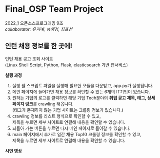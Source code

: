 # Final_OSP Team Project
2022_1 오픈소스프로그래밍 9조<br>
*collaborator: 유지예, 송혜경, 최표선* 
<br>

## 인턴 채용 정보를 한 곳에!
인턴 채용 공고 조회 사이트 <br>
(Linux Shell Script, Python, Flask, elasticsearch 기반 웹서비스)

**실행 과정**
1. 실행 쉘 스크립트 파일을 실행해 필요한 모듈을 다운받고, app.py가 실행됩니다.
2. 메인 페이지에 들어가면 채용 정보를 확인할 수 있는 6개의 IT기업이 있습니다.
3. 원하는 기업의 로고를 클릭하면 해당 기업 Tech분야의 **취업 공고 제목, 태그, 상세페이지 링크**를 crawling 해옵니다. <br>
   (태그가 존재하지 않는 기업 사이트는 크롤링 정보가 없습니다.)  
4. crawling 정보를 리스트 형식으로 확인할 수 있고, <br>
   제목을 누르면 세부 사이트로 연결해 내용을 확인할 수 있습니다.
5. 되돌아 가는 버튼을 누르면 다시 메인 페이지로 들어갈 수 있습니다.
6. main 페이지에서 추가로 일간 채용 Top10 크롤링 정보를 확인할 수 있고, <br>
   제목을 누르면 세부 사이트로 연결해 내용을 확인할 수 있습니다.

**시연 영상**
